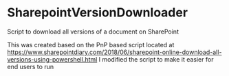 # SharepointVersionDownloader
Script to download all versions of a document on SharePoint

This was created based on the PnP based script located at https://www.sharepointdiary.com/2018/06/sharepoint-online-download-all-versions-using-powershell.html
I modified the script to make it easier for end users to run
